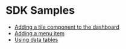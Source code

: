 # SDK Samples

- [Adding a tile component to the dashboard](01_dashboard_tiles/README.md)
- [Adding a menu item](02_adding_a_menue/README.md)
- [Using data tables](03_using_data_tables/README.md)
